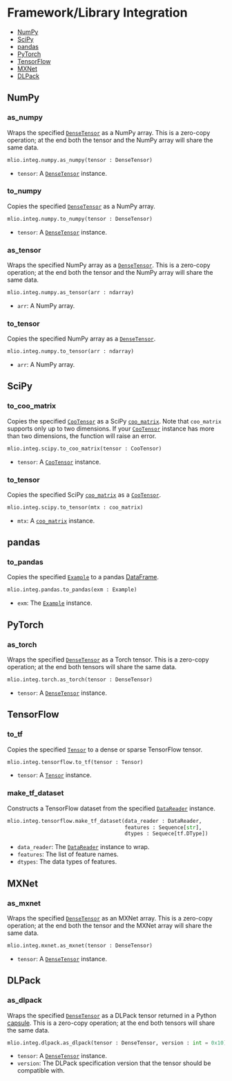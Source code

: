 # Framework/Library Integration
* [NumPy](#NumPy)
* [SciPy](#SciPy)
* [pandas](#pandas)
* [PyTorch](#PyTorch)
* [TensorFlow](#TensorFlow)
* [MXNet](#MXNet)
* [DLPack](#DLPack)

## NumPy
### as_numpy
Wraps the specified [`DenseTensor`](tensor.md#DenseTensor) as a NumPy array. This is a zero-copy operation; at the end both the tensor and the NumPy array will share the same data.

```python
mlio.integ.numpy.as_numpy(tensor : DenseTensor)
```

- `tensor`: A [`DenseTensor`](tensor.md#DenseTensor) instance.

### to_numpy
Copies the specified [`DenseTensor`](tensor.md#DenseTensor) as a NumPy array.

```python
mlio.integ.numpy.to_numpy(tensor : DenseTensor)
```

- `tensor`:  A [`DenseTensor`](tensor.md#DenseTensor) instance.

### as_tensor
Wraps the specified NumPy array as a [`DenseTensor`](tensor.md#DenseTensor). This is a zero-copy operation; at the end both the tensor and the NumPy array will share the same data.

```python
mlio.integ.numpy.as_tensor(arr : ndarray)
```

- `arr`: A NumPy array.

### to_tensor
Copies the specified NumPy array as a [`DenseTensor`](tensor.md#DenseTensor).

```python
mlio.integ.numpy.to_tensor(arr : ndarray)
```

- `arr`: A NumPy array.

## SciPy
### to_coo_matrix
Copies the specified [`CooTensor`](tensor.md#CooTensor) as a SciPy [`coo_matrix`](https://docs.scipy.org/doc/scipy/reference/generated/scipy.sparse.coo_matrix.html). Note that `coo_matrix` supports only up to two dimensions. If your [`CooTensor`](tensor.md#CooTensor) instance has more than two dimensions, the function will raise an error.

```python
mlio.integ.scipy.to_coo_matrix(tensor : CooTensor)
```

- `tensor`: A [`CooTensor`](tensor.md#CooTensor) instance.

### to_tensor
Copies the specified SciPy [`coo_matrix`](https://docs.scipy.org/doc/scipy/reference/generated/scipy.sparse.coo_matrix.html) as a [`CooTensor`](tensor.md#CooTensor).

```python
mlio.integ.scipy.to_tensor(mtx : coo_matrix)
```

- `mtx`: A [`coo_matrix`](https://docs.scipy.org/doc/scipy/reference/generated/scipy.sparse.coo_matrix.html) instance.

## pandas
### to_pandas
Copies the specified [`Example`](data_reader.md#Example) to a pandas [DataFrame](https://pandas.pydata.org/pandas-docs/stable/reference/api/pandas.DataFrame.html).

```python
mlio.integ.pandas.to_pandas(exm : Example)
```

- `exm`: The [`Example`](data_reader.md#Example) instance.

## PyTorch
### as_torch
Wraps the specified [`DenseTensor`](tensor.md#DenseTensor) as a Torch tensor. This is a zero-copy operation; at the end both tensors will share the same data.

```python
mlio.integ.torch.as_torch(tensor : DenseTensor)
```

- `tensor`: A [`DenseTensor`](tensor.md#DenseTensor) instance.

## TensorFlow
### to_tf
Copies the specified [`Tensor`](tensor.md#Tensor) to a dense or sparse TensorFlow tensor.

```python
mlio.integ.tensorflow.to_tf(tensor : Tensor)
```

- `tensor`: A [`Tensor`](tensor.md#Tensor) instance.

### make_tf_dataset
Constructs a TensorFlow dataset from the specified [`DataReader`](data_reader.md#DataReader) instance.

```python
mlio.integ.tensorflow.make_tf_dataset(data_reader : DataReader,
                                      features : Sequence[str],
                                      dtypes : Sequece[tf.DType])
```

- `data_reader`: The [`DataReader`](data_reader.md#DataReader) instance to wrap.
- `features`: The list of feature names.
- `dtypes`: The data types of features.

## MXNet
### as_mxnet
Wraps the specified [`DenseTensor`](tensor.md#DenseTensor) as an MXNet array. This is a zero-copy operation; at the end both the tensor and the MXNet array will share the same data.

```python
mlio.integ.mxnet.as_mxnet(tensor : DenseTensor)
```

- `tensor`: A [`DenseTensor`](tensor.md#DenseTensor) instance.

## DLPack
### as_dlpack
Wraps the specified [`DenseTensor`](tensor.md#DenseTensor) as a DLPack tensor returned in a Python [capsule](https://docs.python.org/3.6/c-api/capsule.html).  This is a zero-copy operation; at the end both tensors will share the same data.

```python
mlio.integ.dlpack.as_dlpack(tensor : DenseTensor, version : int = 0x10)
```

- `tensor`: A [`DenseTensor`](tensor.md#DenseTensor) instance.
- `version`: The DLPack specification version that the tensor should be compatible with.
